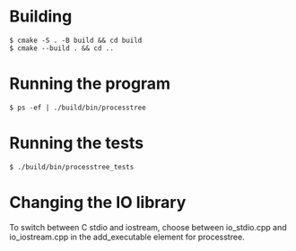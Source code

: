 # Building

```
$ cmake -S . -B build && cd build
$ cmake --build . && cd ..
```

# Running the program

```
$ ps -ef | ./build/bin/processtree
```

# Running the tests

```
$ ./build/bin/processtree_tests
```

# Changing the IO library

To switch between C stdio and iostream, choose between io_stdio.cpp and io_iostream.cpp in the add_executable element for processtree.
